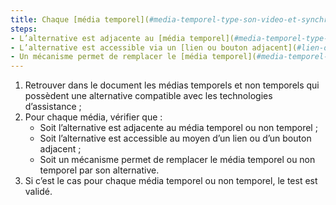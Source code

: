 ```yaml
---
title: Chaque [média temporel](#media-temporel-type-son-video-et-synchronise)et [non temporel](#media-non-temporel) qui possède une alternative [compatible avec les technologies d’assistance](#compatible-avec-les-technologies-d-assistance), vérifie-t-il une de ces conditions ?
steps:
- L’alternative est adjacente au [média temporel](#media-temporel-type-son-video-et-synchronise) ou [non temporel](#media-non-temporel) ;
- L’alternative est accessible via un [lien ou bouton adjacent](#lien-ou-bouton-adjacent) ;
- Un mécanisme permet de remplacer le [média temporel](#media-temporel-type-son-video-et-synchronise) ou [non temporel](#media-non-temporel) par son alternative.
---
```


1. Retrouver dans le document les médias temporels et non temporels qui possèdent une alternative compatible avec les technologies d’assistance ;
2. Pour chaque média, vérifier que :
      * Soit l’alternative est adjacente au média temporel ou non temporel ;
      * Soit l’alternative est accessible au moyen d’un lien ou d’un bouton adjacent ;
      * Soit un mécanisme permet de remplacer le média temporel ou non temporel par son alternative.
3. Si c’est le cas pour chaque média temporel ou non temporel, le test est validé.